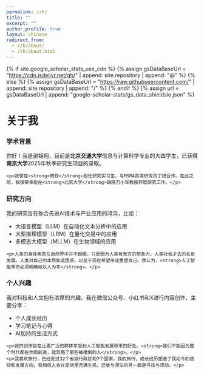 ```yaml
---
permalink: /zh/
title: ""
excerpt: ""
author_profile: true
layout: chinese
redirect_from: 
  - /zh/about/
  - /zh/about.html
---
```


<link rel="stylesheet" href="https://cdnjs.cloudflare.com/ajax/libs/font-awesome/6.0.0/css/all.min.css">

{% if site.google_scholar_stats_use_cdn %}
{% assign gsDataBaseUrl = "https://cdn.jsdelivr.net/gh/" | append: site.repository | append: "@" %}
{% else %}
{% assign gsDataBaseUrl = "https://raw.githubusercontent.com/" | append: site.repository | append: "/" %}
{% endif %}
{% assign url = gsDataBaseUrl | append: "google-scholar-stats/gs_data_shieldsio.json" %}

<div class="cn-section">
  <h1 class="cn-section-title">关于我</h1>
  
  <div class="about-section">
    <h3><i class="fas fa-user-graduate"></i> 学术背景</h3>
    <p>你好！我是谢锦翔，目前是<strong>北京交通大学</strong>信息与计算科学专业的大四学生，已获得<strong>南京大学</strong>2025年秋季研究生项目的录取。</p>
    
    <p>我曾在<strong>微软</strong>担任研究实习生，与MSRA首席研究员丁锐合作。在此之前，我很荣幸能在<strong>北京大学</strong>跟随万小军教授开展研究工作。</p>
  </div>

  <div class="about-section">
    <h3><i class="fas fa-flask"></i> 研究方向</h3>
    <p>我的研究旨在弥合先进AI技术与产业应用的鸿沟，比如：</p>
    <ul class="research-list">
      <li>大语言模型（LLM）在自动化文本分析中的应用</li>
      <li>大型推理模型（LRM）在量化交易中的应用</li>
      <li>多模态大模型（MLLM）在生物领域的应用</li>
    </ul>
    
    <p>人类的身体素质在自然界中并不起眼，只是因为人类有无穷的想象力，人类社会才去的长足发展。人类对自己的本质如此困惑，以至于现在希望用硅重塑自己。我认为，<strong>人工智能革命必须明确地以人为本</strong>。</p>
  </div>

  <div class="about-section">
    <h3><i class="fas fa-feather-alt"></i> 个人兴趣</h3>
    <p>我对科技和人文抱有浓厚的兴趣。我在微信公众号、小红书和X进行内容创作，主要分享：</p>
    <ul class="interest-list">
      <li>个人成长经历</li>
      <li>学习笔记与心得</li>
      <li>AI加持的生活方式</li>
    </ul>
    
    <p>我的创作旨在让更广泛的群体享受到人工智能发展带来的好处。<strong>我们不能因为整个时代都在奔跑前进，就忽略了那些被撞倒的人</strong>。</p>
    <p>我喜欢旅行，已经走过32个省级行政区和7个国家，我的旅行、成长经历塑造了我如今的信仰和发展方向。我相信人会在变动里充满生机，迁徙与漂泊的另一面是寻找与流动。</p>
  </div>
</div>